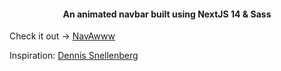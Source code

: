 <h4 align="center">An animated navbar built using NextJS 14 & Sass</h4>
<p align="start">Check it out ->
  <a href="https://awww-navbar.vercel.app/">NavAwww</a>
</p>
<p align="start"> Inspiration: 
  <a href="https://dennissnellenberg.com/">Dennis Snellenberg</a>
</p>
